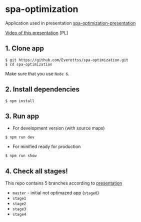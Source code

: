 # spa-optimization

Application used in presentation [spa-optimization-presentation](https://everettss.github.io/spa-optimization-presentation/)

[Video of this presentation](https://youtu.be/R8La_pSPSGY) [PL]

## 1. Clone app

```shell
$ git https://github.com/Everettss/spa-optimization.git
$ cd spa-optimization
```

Make sure that you use `Node 6`.

## 2. Install dependencies 

```shell
$ npm install
```

## 3. Run app

- For development version (with source maps)

```shell
$ npm run dev
```

- For minified ready for production

```shell
$ npm run show
```

## 4. Check all stages!

This repo contains 5 branches according to [presentation](https://everettss.github.io/spa-optimization-presentation/)
- `master` - initial not optimazed app (`stage0`)
- `stage1`
- `stage2`
- `stage3`
- `stage4`

